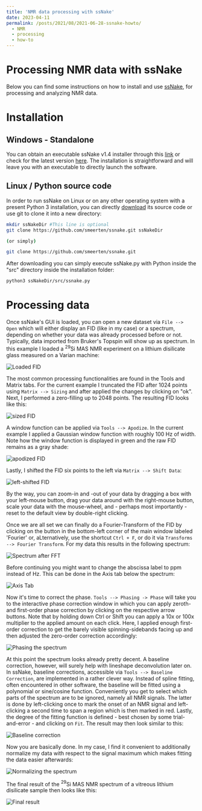 ```yaml
---
title: 'NMR data processing with ssNake'
date: 2023-04-11
permalink: /posts/2021/08/2021-06-28-ssnake-howto/
  - NMR
  - processing
  - how-to
---
```

# Processing NMR data with ssNake

Below you can find some instructions on how to install and use [ssNake](https://www.ru.nl/science/magneticresonance/software/ssnake/), for processing and analyzing NMR data.

# Installation

## Windows - Standalone

You can obtain an executable ssNake v1.4 installer through this [link](https://www.ru.nl/publish/pages/914099/ssnake_v1_4_installer_windows.zip) or check for the latest version [here](https://www.ru.nl/science/magneticresonance/software/ssnake/). The installation is straightforward and will leave you with an executable to directly launch the software.

## Linux / Python source code

In order to run ssNake on Linux or on any other operating system with a present Python 3 installation, you can directly [download](https://github.com/smeerten/ssnake/archive/refs/heads/master.zip) its source code or use git to clone it into a new directory:

````bash
mkdir ssNakeDir #This line is optional
git clone https://github.com/smeerten/ssnake.git ssNakeDir

(or simply)

git clone https://github.com/smeerten/ssnake.git
````
After downloading you can simply execute ssNake.py with Python inside the "src" directory inside the installation folder:

````Bash
python3 ssNakeDir/src/ssnake.py
````

# Processing data
Once ssNake's GUI is loaded, you can open a new dataset via `File --> Open` which will either display an FID (like in my case) or a spectrum, depending on whether your data was already processed before or not. Typically, data imported from Bruker's Topspin will show up as spectrum. In this example I loaded a $^{29}$Si MAS NMR experiment on a lithium disilicate glass measured on a Varian machine:

![Loaded FID](/images/ssNake-howto/FID_loaded.jpg "Raw FID after loading a Varian dataset.")

The most common processing functionalities are found in the Tools and Matrix tabs. For the current example I truncated the FID after 1024 points using `Matrix --> Sizing` and after applied the changes by clicking on "ok". Next, I performed a zero-filling up to 2048 points. The resulting FID looks like this:

![sized FID](/images/ssNake-howto/FID_sized.jpg "Zero-filling the FID.")

A window function can be applied via `Tools --> Apodize`. In the current example I applied a Gaussian window function with roughly 100 Hz of width. Note how the window function is displayed in green and the raw FID remains as a gray shade:

![apodized FID](/images/ssNake-howto/FID_apodization.jpg "Applying a Gaussian windows function.")

Lastly, I shifted the FID six points to the left via `Matrix --> Shift Data`:

![left-shifted FID](/images/ssNake-howto/FID_leftshift.jpg "Left-shifting the FID six points.")

By the way, you can zoom-in and -out of your data by dragging a box with your left-mouse button, drag your data around with the right-mouse button, scale your data with the mouse-wheel, and - perhaps most importantly - reset to the default view by double-right clicking.

Once we are all set we can finally do a Fourier-Transform of the FID by clicking on the button in the bottom-left corner of the main window labeled 'Fourier' or, aLternatively, use the shortcut `Ctrl + F`, or do it via `Transforms --> Fourier Transform`. For my data this results in the following spectrum:

![Spectrum after FFT](/images/ssNake-howto/Spec_raw.jpg "Spectrum resulting from Fourier Transformation.")

Before continuing you might want to change the abscissa label to ppm instead of Hz. This can be done in the Axis tab below the spectrum:

![Axis Tab](/images/ssNake-howto/Spec_raw.jpg "The Axis Tab let's you choose the Units of the abscissa.")

Now it's time to correct the phase. `Tools --> Phasing -> Phase` will take you to the interactive phase correction window in which you can apply zeroth- and first-order phase correction by clicking on the respective arrow buttons. Note that by holding down Ctrl or Shift you can apply a 10x or 100x multiplier to the applied amount on each click. Here, I applied enough first-order correction to get the barely visible spinning-sidebands facing up and then adjusted the zero-order correction accordingly:

![Phasing the spectrum](/images/ssNake-howto/Spec_phase.jpg "Phasing the spectrum.")

At this point the spectrum looks already pretty decent. A baseline correction, however, will surely help with lineshape deconvolution later on. In ssNake, baseline corrections, accessible via `Tools --> Baseline Correction`, are implemented in a rather clever way. Instead of spline fitting, often encountered in other software, the baseline will be fitted using a polynomial or sine/cosine function. Conveniently you get to select which parts of the spectrum are to be ignored, namely all NMR signals. The latter is done by left-clicking once to mark the onset of an NMR signal and left-clicking a second time to span a region which is then marked in red. Lastly, the degree of the fitting function is defined - best chosen by some trial-and-error - and clicking on `Fit`. The result may then look similar to this:

![Baseline correction](/images/ssNake-howto/Spec_baselinecorr.jpg "Applying a sine/cosine baseline correction.")

Now you are basically done. In my case, I find it convenient to additionally normalize my data with respect to the signal maximum which makes fitting the data easier afterwards:

![Normalizing the spectrum](/images/ssNake-howto/Spec_normalized.jpg "Normalizing the data.")

The final result of the $^{29}$Si MAS NMR spectrum of a vitreous lithium disilicate sample then looks like this:

![Final result](/images/ssNake-howto/Spec_final.jpg "Final spectrum.")



